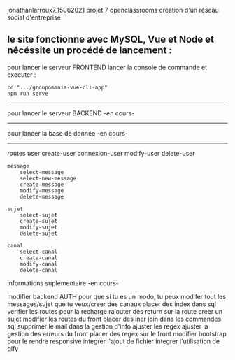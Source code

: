 jonathanlarroux7_15062021
projet 7 openclassrooms
création d'un réseau social d'entreprise


le site fonctionne avec MySQL, Vue et Node et nécéssite un procédé de lancement : 
--------------------------------

pour lancer le serveur FRONTEND
	lancer la console de commande et executer :

	cd ".../groupomania-vue-cli-app"
	npm run serve

-------------------------------

pour lancer le serveur BACKEND
-en cours-

-------------------------------

pour lancer la base de donnée
-en cours-

-------------------------------
routes
	user
		create-user
		connexion-user
		modify-user
		delete-user

	message
		select-message
		select-new-message
		create-message
		modify-message
		delete-message
	
	sujet
		select-sujet
		create-sujet
		modify-sujet
		delete-sujet

	canal
		select-canal
		create-canal
		modify-canal
		delete-canal

informations suplémentaire
-en cours-

modifier backend AUTH pour que si tu es un modo, tu peux modifer tout les messages/sujet que tu veux/creer des canaux
placer des index dans sql
verifier les routes pour la recharge
rajouter des return sur la route creer un sujet
modifier les routes du front
placer des iner join dans les commandes sql
supprimer le mail dans la gestion d'info
ajuster les regex
ajuster la gestion des erreurs du front
placer des regex sur le front
modifier bootstrap pour le rendre responsive
integrer l'ajout de fichier
integrer l'utilisation de gify